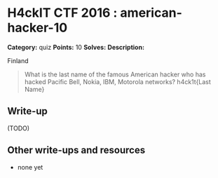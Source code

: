 # H4ckIT CTF 2016 : american-hacker-10

**Category:** quiz
**Points:** 10
**Solves:**
**Description:**

Finland

> What is the last name of the famous American hacker who has hacked  Pacific Bell, Nokia, IBM, Motorola networks?  h4ck1t{Last Name}

## Write-up

(TODO)

## Other write-ups and resources

* none yet
